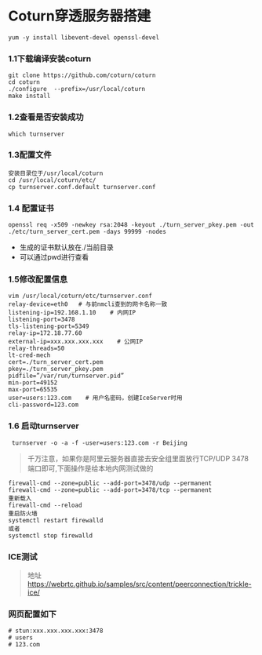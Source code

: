 # Coturn穿透服务器搭建

```shell
yum -y install libevent-devel openssl-devel
```

### 1.1下载编译安装coturn

```shell
git clone https://github.com/coturn/coturn
cd coturn 
./configure  --prefix=/usr/local/coturn
make install
```

### 1.2查看是否安装成功

```shell
which turnserver
```

### 1.3配置文件

```shell
安装目录位于/usr/local/coturn
cd /usr/local/coturn/etc/
cp turnserver.conf.default turnserver.conf
```

###  1.4 配置证书

```shell
openssl req -x509 -newkey rsa:2048 -keyout ./turn_server_pkey.pem -out ./etc/turn_server_cert.pem -days 99999 -nodes 
```

- 生成的证书默认放在./当前目录
- 可以通过pwd进行查看



### 1.5修改配置信息

```shell
vim /usr/local/coturn/etc/turnserver.conf
relay-device=eth0   # 与前nmcli查到的网卡名称一致
listening-ip=192.168.1.10    # 内网IP
listening-port=3478
tls-listening-port=5349
relay-ip=172.18.77.60
external-ip=xxx.xxx.xxx.xxx    # 公网IP
relay-threads=50
lt-cred-mech
cert=./turn_server_cert.pem
pkey=./turn_server_pkey.pem
pidfile=”/var/run/turnserver.pid”
min-port=49152
max-port=65535
user=users:123.com    # 用户名密码，创建IceServer时用
cli-password=123.com
```

### 1.6 启动turnserver

```shell
 turnserver -o -a -f -user=users:123.com -r Beijing
```

> 千万注意，如果你是阿里云服务器直接去安全组里面放行TCP/UDP 3478端口即可,下面操作是给本地内网测试做的

```shell
firewall-cmd --zone=public --add-port=3478/udp --permanent
firewall-cmd --zone=public --add-port=3478/tcp --permanent
重新载入
firewall-cmd --reload
重启防火墙
systemctl restart firewalld
或者
systemctl stop firewalld
```

### ICE测试
> 地址 https://webrtc.github.io/samples/src/content/peerconnection/trickle-ice/
### 网页配置如下
```shell
# stun:xxx.xxx.xxx.xxx:3478
# users
# 123.com
```


